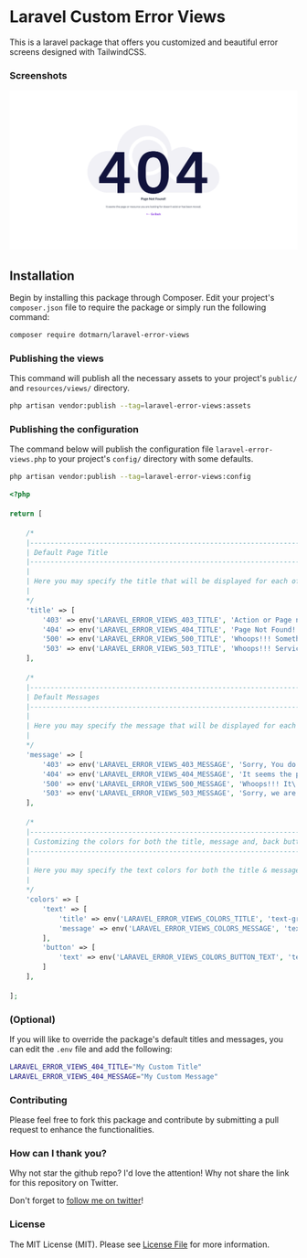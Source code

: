 # Laravel Custom Error Views

This is a laravel package that offers you customized and beautiful error screens designed with TailwindCSS.

### Screenshots
![Screenshot](screenshot-404.png)

## Installation

Begin by installing this package through Composer. Edit your project's `composer.json` file to require the package or simply run the following command:

```bash
composer require dotmarn/laravel-error-views

```

### Publishing the views

This command will publish all the necessary assets to your project's `public/` and `resources/views/` directory.

```bash
php artisan vendor:publish --tag=laravel-error-views:assets
```

### Publishing the configuration

The command below will publish the configuration file `laravel-error-views.php` to your project's `config/` directory with some defaults.

```bash
php artisan vendor:publish --tag=laravel-error-views:config
```

```php
<?php

return [

    /*
    |--------------------------------------------------------------------------
    | Default Page Title
    |--------------------------------------------------------------------------
    |
    | Here you may specify the title that will be displayed for each of the error pages
    |
    */
    'title' => [
        '403' => env('LARAVEL_ERROR_VIEWS_403_TITLE', 'Action or Page not authorized!!!'),
        '404' => env('LARAVEL_ERROR_VIEWS_404_TITLE', 'Page Not Found!'),
        '500' => env('LARAVEL_ERROR_VIEWS_500_TITLE', 'Whoops!!! Something went wrong.'),
        '503' => env('LARAVEL_ERROR_VIEWS_503_TITLE', 'Whoops!!! Service is currently unavailable')
    ],

    /*
    |--------------------------------------------------------------------------
    | Default Messages
    |--------------------------------------------------------------------------
    |
    | Here you may specify the message that will be displayed for each of the error pages
    |
    */
    'message' => [
        '403' => env('LARAVEL_ERROR_VIEWS_403_MESSAGE', 'Sorry, You do not have access to this page or resource.'),
        '404' => env('LARAVEL_ERROR_VIEWS_404_MESSAGE', 'It seems the page or resource you are looking for doesn\'t exist or has been moved.'),
        '500' => env('LARAVEL_ERROR_VIEWS_500_MESSAGE', 'Whoops!!! It\'s not you, it\'s us. Please try again.'),
        '503' => env('LARAVEL_ERROR_VIEWS_503_MESSAGE', 'Sorry, we are doing some maintenance. Please try again in few minutes.')
    ],

    /*
    |--------------------------------------------------------------------------
    | Customizing the colors for both the title, message and, back button
    |--------------------------------------------------------------------------
    |
    | Here you may specify the text colors for both the title & message
    |
    */
    'colors' => [
        'text' => [
            'title' => env('LARAVEL_ERROR_VIEWS_COLORS_TITLE', 'text-gray-700'),
            'message' => env('LARAVEL_ERROR_VIEWS_COLORS_MESSAGE', 'text-gray-500')
        ],
        'button' => [
            'text' => env('LARAVEL_ERROR_VIEWS_COLORS_BUTTON_TEXT', 'text-purple-600')
        ]
    ],

];
```

### (Optional)

If you will like to override the package's default titles and messages, you can edit the `.env` file and add the following:

```bash
LARAVEL_ERROR_VIEWS_404_TITLE="My Custom Title"
LARAVEL_ERROR_VIEWS_404_MESSAGE="My Custom Message"
```

### Contributing

Please feel free to fork this package and contribute by submitting a pull request to enhance the functionalities.

### How can I thank you?

Why not star the github repo? I'd love the attention! Why not share the link for this repository on Twitter.

Don't forget to [follow me on twitter](https://twitter.com/oluwalosheyii)!

### License

The MIT License (MIT). Please see [License File](LICENSE) for more information.